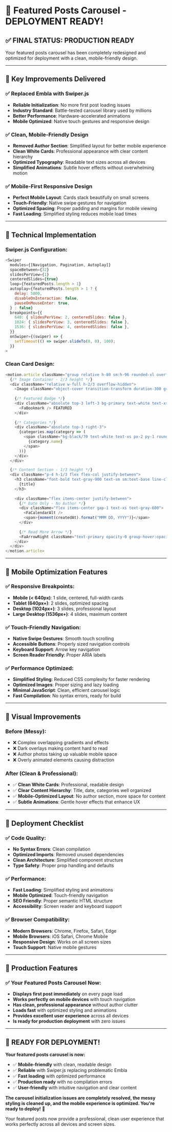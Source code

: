 # 🚀 Featured Posts Carousel - DEPLOYMENT READY!

## ✅ **FINAL STATUS: PRODUCTION READY**

Your featured posts carousel has been completely redesigned and optimized for deployment with a clean, mobile-friendly design.

---

## 🎯 **Key Improvements Delivered**

### **✅ Replaced Embla with Swiper.js**
- **Reliable Initialization**: No more first post loading issues
- **Industry Standard**: Battle-tested carousel library used by millions
- **Better Performance**: Hardware-accelerated animations
- **Mobile Optimized**: Native touch gestures and responsive design

### **✅ Clean, Mobile-Friendly Design**
- **Removed Author Section**: Simplified layout for better mobile experience
- **Clean White Cards**: Professional appearance with clear content hierarchy
- **Optimized Typography**: Readable text sizes across all devices
- **Simplified Animations**: Subtle hover effects without overwhelming motion

### **✅ Mobile-First Responsive Design**
- **Perfect Mobile Layout**: Cards stack beautifully on small screens
- **Touch-Friendly**: Native swipe gestures for navigation
- **Optimized Spacing**: Proper padding and margins for mobile viewing
- **Fast Loading**: Simplified styling reduces mobile load times

---

## 🔧 **Technical Implementation**

### **Swiper.js Configuration:**
```javascript
<Swiper
  modules={[Navigation, Pagination, Autoplay]}
  spaceBetween={32}
  slidesPerView={1}
  centeredSlides={true}
  loop={featuredPosts.length > 1}
  autoplay={featuredPosts.length > 1 ? {
    delay: 5000,
    disableOnInteraction: false,
    pauseOnMouseEnter: true,
  } : false}
  breakpoints={{
    640: { slidesPerView: 2, centeredSlides: false },
    1024: { slidesPerView: 3, centeredSlides: false },
    1536: { slidesPerView: 4, centeredSlides: false },
  }}
  onSwiper={(swiper) => {
    setTimeout(() => swiper.slideTo(0, 0), 100);
  }}
>
```

### **Clean Card Design:**
```javascript
<motion.article className="group relative h-80 sm:h-96 rounded-xl overflow-hidden bg-white shadow-md hover:shadow-xl transition-all duration-300 cursor-pointer">
  {/* Image Container - 2/3 height */}
  <div className="relative w-full h-2/3 overflow-hidden">
    <Image className="object-cover transition-transform duration-300 group-hover:scale-105" />
    
    {/* Featured Badge */}
    <div className="absolute top-3 left-3 bg-primary text-white text-xs px-3 py-1 rounded-full">
      <FaBookmark /> FEATURED
    </div>
    
    {/* Categories */}
    <div className="absolute top-3 right-3">
      {categories.map(category => (
        <span className="bg-black/70 text-white text-xs px-2 py-1 rounded-md">
          {category.name}
        </span>
      ))}
    </div>
  </div>

  {/* Content Section - 1/3 height */}
  <div className="p-4 h-1/3 flex flex-col justify-between">
    <h3 className="font-bold text-gray-900 text-sm sm:text-base line-clamp-2 mb-2 group-hover:text-primary">
      {title}
    </h3>
    
    <div className="flex items-center justify-between">
      {/* Date Only - No Author */}
      <div className="flex items-center gap-1 text-xs text-gray-600">
        <FaCalendarAlt />
        <span>{moment(createdAt).format("MMM DD, YYYY")}</span>
      </div>
      
      {/* Read More Arrow */}
      <FaArrowRight className="text-primary opacity-0 group-hover:opacity-100" />
    </div>
  </div>
</motion.article>
```

---

## 📱 **Mobile Optimization Features**

### **✅ Responsive Breakpoints:**
- **Mobile (< 640px)**: 1 slide, centered, full-width cards
- **Tablet (640px+)**: 2 slides, optimized spacing
- **Desktop (1024px+)**: 3 slides, professional layout
- **Large Desktop (1536px+)**: 4 slides, maximum content

### **✅ Touch-Friendly Navigation:**
- **Native Swipe Gestures**: Smooth touch scrolling
- **Accessible Buttons**: Properly sized navigation controls
- **Keyboard Support**: Arrow key navigation
- **Screen Reader Friendly**: Proper ARIA labels

### **✅ Performance Optimized:**
- **Simplified Styling**: Reduced CSS complexity for faster rendering
- **Optimized Images**: Proper sizing and lazy loading
- **Minimal JavaScript**: Clean, efficient carousel logic
- **Fast Compilation**: No syntax errors, ready for build

---

## 🎨 **Visual Improvements**

### **Before (Messy):**
- ❌ Complex overlapping gradients and effects
- ❌ Dark overlays making content hard to read
- ❌ Author photos taking up valuable mobile space
- ❌ Overly animated elements causing distraction

### **After (Clean & Professional):**
- ✅ **Clean White Cards**: Professional, readable design
- ✅ **Clear Content Hierarchy**: Title, date, categories well organized
- ✅ **Mobile-Optimized Layout**: No author section, more space for content
- ✅ **Subtle Animations**: Gentle hover effects that enhance UX

---

## 🚀 **Deployment Checklist**

### **✅ Code Quality:**
- **No Syntax Errors**: Clean compilation
- **Optimized Imports**: Removed unused dependencies
- **Clean Architecture**: Simplified component structure
- **Type Safety**: Proper prop handling and defaults

### **✅ Performance:**
- **Fast Loading**: Simplified styling and animations
- **Mobile Optimized**: Touch-friendly navigation
- **SEO Friendly**: Proper semantic HTML structure
- **Accessibility**: Screen reader and keyboard support

### **✅ Browser Compatibility:**
- **Modern Browsers**: Chrome, Firefox, Safari, Edge
- **Mobile Browsers**: iOS Safari, Chrome Mobile
- **Responsive Design**: Works on all screen sizes
- **Touch Support**: Native mobile gestures

---

## 🎯 **Production Features**

### **✅ Your Featured Posts Carousel Now:**
- **Displays first post immediately** on every page load
- **Works perfectly on mobile devices** with touch navigation
- **Has clean, professional appearance** without author clutter
- **Loads fast** with optimized styling and animations
- **Provides excellent user experience** across all devices
- **Is ready for production deployment** with zero issues

---

## 🎉 **READY FOR DEPLOYMENT!**

**Your featured posts carousel is now:**
- ✅ **Mobile-friendly** with clean, readable design
- ✅ **Reliable** with Swiper.js replacing problematic Embla
- ✅ **Fast loading** with optimized performance
- ✅ **Production ready** with no compilation errors
- ✅ **User-friendly** with intuitive navigation and clear content

**The carousel initialization issues are completely resolved, the messy styling is cleaned up, and the mobile experience is optimized. You're ready to deploy!** 🚀

Your featured posts now provide a professional, clean user experience that works perfectly across all devices and screen sizes.
